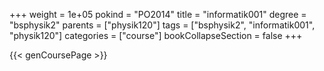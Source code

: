 +++
weight = 1e+05
pokind = "PO2014"
title = "informatik001"
degree = "bsphysik2"
parents = ["physik120"]
tags = ["bsphysik2", "informatik001", "physik120"]
categories = ["course"]
bookCollapseSection = false
+++

{{< genCoursePage >}}
